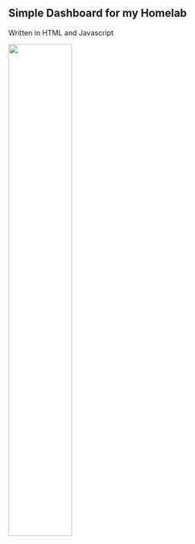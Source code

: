<h2>Simple Dashboard for my Homelab</h2>
<p>Written in HTML and Javascript</p>
<img src='https://github.com/surtarso/HTML-Projects/blob/main/home_dash/dash.png' height='50%' width='50%'>
